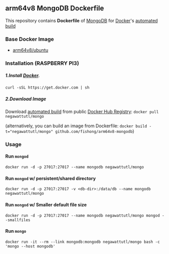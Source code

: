 ## arm64v8 MongoDB Dockerfile


This repository contains **Dockerfile** of [MongoDB](http://www.mongodb.org/) for [Docker](https://www.docker.com/)'s [automated build](https://hub.docker.com/r/negawattutl/mongo/)


### Base Docker Image

* [arm64v8/ubuntu](https://hub.docker.com/r/arm64v8/ubuntu/)


### Installation (RASPBERRY PI3)
##### 1.Install [Docker](https://www.docker.com/).

    curl -sSL https://get.docker.com | sh

##### 2.Download Image
   Download [automated build](https://hub.docker.com/r/negawattutl/mongo/) from public [Docker Hub Registry](https://hub.docker.com/): `docker pull negawattutl/mongo`
    
   (alternatively, you can build an image from Dockerfile: `docker build -t="negawattutl/mongo" github.com/fishong/arm64v8-mongodb`)

### Usage

#### Run `mongod`

    docker run -d -p 27017:27017 --name mongodb negawattutl/mongo

#### Run `mongod` w/ persistent/shared directory

    docker run -d -p 27017:27017 -v <db-dir>:/data/db --name mongodb negawattutl/mongo

#### Run `mongod` w/ Smaller default file size

    docker run -d -p 27017:27017 --name mongodb negawattutl/mongo mongod --smallfiles

#### Run `mongo`

    docker run -it --rm --link mongodb:mongodb negawattutl/mongo bash -c 'mongo --host mongodb'
